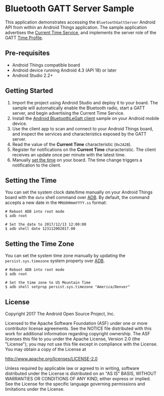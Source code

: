 # Bluetooth GATT Server Sample

This application demonstrates accessing the `BluetoothGattServer` Android API
from within an Android Things application. The sample application advertises
the [Current Time Service](https://www.bluetooth.com/specifications/gatt/services),
and implements the server role of the GATT
[Time Profile](https://www.bluetooth.com/specifications/adopted-specifications).

## Pre-requisites

- Android Things compatible board
- Android device running Android 4.3 (API 18) or later
- Android Studio 2.2+

## Getting Started

1.  Import the project using Android Studio and deploy it to your board.
    The sample will automatically enable the Bluetooth radio, start a GATT
    server, and begin advertising the Current Time Service.
2.  Install the [Android BluetoothLeGatt client](https://github.com/googlesamples/android-BluetoothLeGatt)
    sample on your Android mobile device.
3.  Use the client app to scan and connect to your Android Things board, and
    inspect the services and characteristics exposed by the GATT server.
5.  Read the value of the **Current Time** characteristic (`0x2A2B`).
6.  Register for notifications on the **Current Time** characteristic. The client
    receives an update once per minute with the latest time.
7.  Manually [set the time](#setting-the-time) on your board. The time change
    triggers a notification to the client.

## Setting the Time

You can set the system clock date/time manually on your Android Things board
with the `date` shell command over [ADB](https://developer.android.com/studio/command-line/adb.html).
By default, the command accepts a new date in the `MMddHHmmYYYY.ss` format:

```
# Reboot ADB into root mode
$ adb root

# Set the date to 2017/12/13 12:00:00
$ adb shell date 123112002017.00
```

## Setting the Time Zone

You can set the system time zone manually by updating the `persist.sys.timezone`
system property over [ADB](https://developer.android.com/studio/command-line/adb.html).

```
# Reboot ADB into root mode
$ adb root

# Set the time zone to US Mountain Time
$ adb shell setprop persist.sys.timezone "America/Denver"
```

## License

Copyright 2017 The Android Open Source Project, Inc.

Licensed to the Apache Software Foundation (ASF) under one or more contributor
license agreements.  See the NOTICE file distributed with this work for
additional information regarding copyright ownership.  The ASF licenses this
file to you under the Apache License, Version 2.0 (the "License"); you may not
use this file except in compliance with the License.  You may obtain a copy of
the License at

  http://www.apache.org/licenses/LICENSE-2.0

Unless required by applicable law or agreed to in writing, software
distributed under the License is distributed on an "AS IS" BASIS, WITHOUT
WARRANTIES OR CONDITIONS OF ANY KIND, either express or implied.  See the
License for the specific language governing permissions and limitations under
the License.
